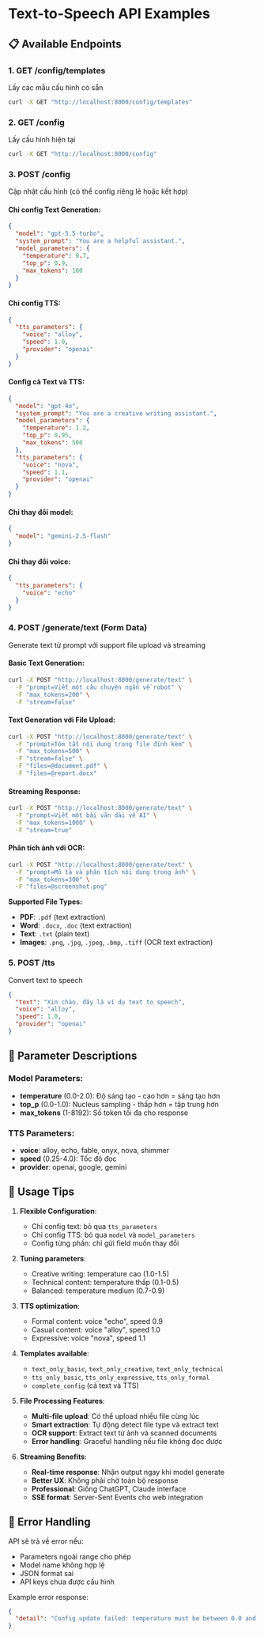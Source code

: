 # Text-to-Speech API Examples

## 📋 Available Endpoints

### 1. GET /config/templates
Lấy các mẫu cấu hình có sẵn

```bash
curl -X GET "http://localhost:8000/config/templates"
```

### 2. GET /config
Lấy cấu hình hiện tại

```bash
curl -X GET "http://localhost:8000/config"
```

### 3. POST /config
Cập nhật cấu hình (có thể config riêng lẻ hoặc kết hợp)

#### Chỉ config Text Generation:
```json
{
  "model": "gpt-3.5-turbo",
  "system_prompt": "You are a helpful assistant.",
  "model_parameters": {
    "temperature": 0.7,
    "top_p": 0.9,
    "max_tokens": 100
  }
}
```

#### Chỉ config TTS:
```json
{
  "tts_parameters": {
    "voice": "alloy",
    "speed": 1.0,
    "provider": "openai"
  }
}
```

#### Config cả Text và TTS:
```json
{
  "model": "gpt-4o",
  "system_prompt": "You are a creative writing assistant.",
  "model_parameters": {
    "temperature": 1.2,
    "top_p": 0.95,
    "max_tokens": 500
  },
  "tts_parameters": {
    "voice": "nova",
    "speed": 1.1,
    "provider": "openai"
  }
}
```

#### Chỉ thay đổi model:
```json
{
  "model": "gemini-2.5-flash"
}
```

#### Chỉ thay đổi voice:
```json
{
  "tts_parameters": {
    "voice": "echo"
  }
}
```

### 4. POST /generate/text (Form Data)
Generate text từ prompt với support file upload và streaming

#### Basic Text Generation:
```bash
curl -X POST "http://localhost:8000/generate/text" \
  -F "prompt=Viết một câu chuyện ngắn về robot" \
  -F "max_tokens=200" \
  -F "stream=false"
```

#### Text Generation với File Upload:
```bash
curl -X POST "http://localhost:8000/generate/text" \
  -F "prompt=Tóm tắt nội dung trong file đính kèm" \
  -F "max_tokens=500" \
  -F "stream=false" \
  -F "files=@document.pdf" \
  -F "files=@report.docx"
```

#### Streaming Response:
```bash
curl -X POST "http://localhost:8000/generate/text" \
  -F "prompt=Viết một bài văn dài về AI" \
  -F "max_tokens=1000" \
  -F "stream=true"
```

#### Phân tích ảnh với OCR:
```bash
curl -X POST "http://localhost:8000/generate/text" \
  -F "prompt=Mô tả và phân tích nội dung trong ảnh" \
  -F "max_tokens=300" \
  -F "files=@screenshot.png"
```

**Supported File Types:**
- **PDF**: `.pdf` (text extraction)
- **Word**: `.docx`, `.doc` (text extraction)
- **Text**: `.txt` (plain text)
- **Images**: `.png`, `.jpg`, `.jpeg`, `.bmp`, `.tiff` (OCR text extraction)

### 5. POST /tts
Convert text to speech

```json
{
  "text": "Xin chào, đây là ví dụ text to speech",
  "voice": "alloy",
  "speed": 1.0,
  "provider": "openai"
}
```

## 🔧 Parameter Descriptions

### Model Parameters:
- **temperature** (0.0-2.0): Độ sáng tạo - cao hơn = sáng tạo hơn
- **top_p** (0.0-1.0): Nucleus sampling - thấp hơn = tập trung hơn
- **max_tokens** (1-8192): Số token tối đa cho response

### TTS Parameters:
- **voice**: alloy, echo, fable, onyx, nova, shimmer
- **speed** (0.25-4.0): Tốc độ đọc
- **provider**: openai, google, gemini

## 🎯 Usage Tips

1. **Flexible Configuration**:
   - Chỉ config text: bỏ qua `tts_parameters`
   - Chỉ config TTS: bỏ qua `model` và `model_parameters`
   - Config từng phần: chỉ gửi field muốn thay đổi

2. **Tuning parameters**:
   - Creative writing: temperature cao (1.0-1.5)
   - Technical content: temperature thấp (0.1-0.5)
   - Balanced: temperature medium (0.7-0.9)

3. **TTS optimization**:
   - Formal content: voice "echo", speed 0.9
   - Casual content: voice "alloy", speed 1.0
   - Expressive: voice "nova", speed 1.1

4. **Templates available**:
   - `text_only_basic`, `text_only_creative`, `text_only_technical`
   - `tts_only_basic`, `tts_only_expressive`, `tts_only_formal`
   - `complete_config` (cả text và TTS)

5. **File Processing Features**:
   - **Multi-file upload**: Có thể upload nhiều file cùng lúc
   - **Smart extraction**: Tự động detect file type và extract text
   - **OCR support**: Extract text từ ảnh và scanned documents
   - **Error handling**: Graceful handling nếu file không đọc được

6. **Streaming Benefits**:
   - **Real-time response**: Nhận output ngay khi model generate
   - **Better UX**: Không phải chờ toàn bộ response
   - **Professional**: Giống ChatGPT, Claude interface
   - **SSE format**: Server-Sent Events cho web integration

## 🐛 Error Handling

API sẽ trả về error nếu:
- Parameters ngoài range cho phép
- Model name không hợp lệ
- JSON format sai
- API keys chưa được cấu hình

Example error response:
```json
{
  "detail": "Config update failed: temperature must be between 0.0 and 2.0"
}
```